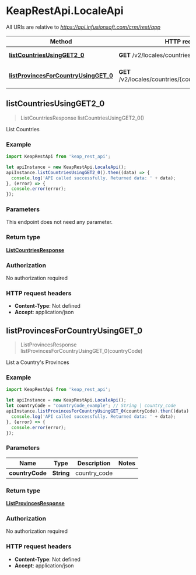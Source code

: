# KeapRestApi.LocaleApi

All URIs are relative to *https://api.infusionsoft.com/crm/rest/app*

Method | HTTP request | Description
------------- | ------------- | -------------
[**listCountriesUsingGET2_0**](LocaleApi.md#listCountriesUsingGET2_0) | **GET** /v2/locales/countries | List Countries
[**listProvincesForCountryUsingGET_0**](LocaleApi.md#listProvincesForCountryUsingGET_0) | **GET** /v2/locales/countries/{country_code}/provinces | List a Country&#39;s Provinces



## listCountriesUsingGET2_0

> ListCountriesResponse listCountriesUsingGET2_0()

List Countries

### Example

```javascript
import KeapRestApi from 'keap_rest_api';

let apiInstance = new KeapRestApi.LocaleApi();
apiInstance.listCountriesUsingGET2_0().then((data) => {
  console.log('API called successfully. Returned data: ' + data);
}, (error) => {
  console.error(error);
});

```

### Parameters

This endpoint does not need any parameter.

### Return type

[**ListCountriesResponse**](ListCountriesResponse.md)

### Authorization

No authorization required

### HTTP request headers

- **Content-Type**: Not defined
- **Accept**: application/json


## listProvincesForCountryUsingGET_0

> ListProvincesResponse listProvincesForCountryUsingGET_0(countryCode)

List a Country&#39;s Provinces

### Example

```javascript
import KeapRestApi from 'keap_rest_api';

let apiInstance = new KeapRestApi.LocaleApi();
let countryCode = "countryCode_example"; // String | country_code
apiInstance.listProvincesForCountryUsingGET_0(countryCode).then((data) => {
  console.log('API called successfully. Returned data: ' + data);
}, (error) => {
  console.error(error);
});

```

### Parameters


Name | Type | Description  | Notes
------------- | ------------- | ------------- | -------------
 **countryCode** | **String**| country_code | 

### Return type

[**ListProvincesResponse**](ListProvincesResponse.md)

### Authorization

No authorization required

### HTTP request headers

- **Content-Type**: Not defined
- **Accept**: application/json


